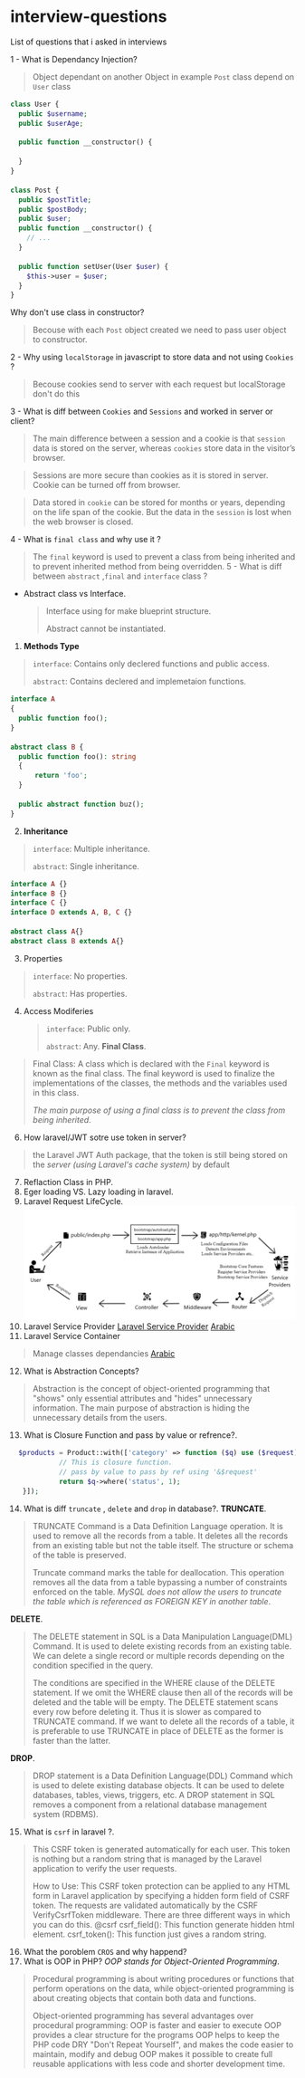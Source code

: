 # interview-questions
List of questions that i asked in interviews

1 - What is Dependancy Injection?
> Object dependant on another Object in example `Post` class depend on `User` class
```php
class User {
  public $username;
  public $userAge;
  
  public function __constructor() {
  
  }
}

class Post {
  public $postTitle;
  public $postBody;
  public $user;
  public function __constructor() {
    // ...
  }
  
  public function setUser(User $user) {
    $this->user = $user;
  }
}
```
Why don't use class in constructor?
> Becouse with each `Post` object created we need to pass user object to constructor.

2 - Why using `localStorage` in javascript to store data and not using `Cookies` ?
> Becouse cookies send to server with each request but localStorage don't do this

3 - What is diff between `Cookies` and `Sessions` and worked in server or client?
> The main difference between a session and a cookie is that `session` data is stored on the server, 
> whereas `cookies` store data in the visitor’s browser.

> Sessions are more secure than cookies as it is stored in server. Cookie can be turned off from browser.

> Data stored in `cookie` can be stored for months or years, depending on the life span of the cookie. 
> But the data in the `session` is lost when the web browser is closed.

4 - What is `final class` and why use it ?
 > The `final` keyword is used to prevent a class from being inherited and to prevent inherited method from being overridden.
5 - What is diff between `abstract` ,`final` and `interface` class ?
- Abstract class vs Interface.
  > Interface using for make blueprint structure.
  > 
  > Abstract cannot be instantiated.
1. **Methods Type**
  > `interface`: Contains only declered functions and public access.
  > 
  > `abstract`: Contains declered and implemetaion functions.
  ```php
  interface A
{
    public function foo();
}

abstract class B {
    public function foo(): string
    {
        return 'foo';
    }

    public abstract function buz();
}
  ```
2. **Inheritance**
  > `interface`: Multiple inheritance.
  > 
  > `abstract`: Single inheritance.
  ```php
  interface A {}
  interface B {}
  interface C {}
  interface D extends A, B, C {}

  abstract class A{}
  abstract class B extends A{}
  ```
 3. Properties
   > `interface`: No properties.
   > 
   > `abstract`: Has properties.
4. Access Modiferies
   > `interface`: Public only.
   > 
   > `abstract`: Any.
**Final Class**.
> Final Class: A class which is declared with the `Final` keyword is known as the final class. 
> The final keyword is used to finalize the implementations of the classes, the methods and the variables used in this class.
> 
> *The main purpose of using a final class is to prevent the class from being inherited*.

6. How laravel/JWT sotre use token in server?
  > the Laravel JWT Auth package, that the token is still being stored on the *server (using Laravel's cache system)* by default
7. Reflaction Class in PHP.
8. Eger loading VS. Lazy loading in laravel.
9. Laravel Request LifeCycle.
  ![Request Cycle](laravel-request-lifecycle.jfif)
10. Laravel Service Provider
   [Laravel Service Provider](https://www.youtube.com/watch?v=VYPfncvYW-Y&t=208s)
   [Arabic](https://5dmat-web.com/ar/playlist/31/%D8%AF%D8%B1%D9%88%D8%B3_%D9%85%D8%AA%D9%82%D8%AF%D9%85%D8%A9_%D9%81%D9%8A_laravel)
11. Laravel Service Container
   > Manage classes dependancies
    [Arabic](https://www.youtube.com/watch?v=Tnko0sRKQUU)
12. What is Abstraction Concepts?
  > Abstraction is the concept of object-oriented programming that "shows" only essential attributes and "hides" unnecessary information. 
  > The main purpose of abstraction is hiding the unnecessary details from the users.
13. What is Closure Function and pass by value or refrence?.
  ```php
    $products = Product::with(['category' => function ($q) use ($request) {
              // This is closure function.
              // pass by value to pass by ref using '&$request'
              return $q->where('status', 1);
     }]);
  ```
 14. What is diff `truncate` , `delete` and `drop` in database?.
  **TRUNCATE**.
  > TRUNCATE Command is a Data Definition Language operation. It is used to remove all the records from a table. 
  > It deletes all the records from an existing table but not the table itself. The structure or schema of the table is preserved.
  >
  > Truncate command marks the table for deallocation. This operation removes all the data from a table bypassing a number of constraints 
  > enforced on the table. *MySQL does not allow the users to truncate the table which is referenced as FOREIGN KEY in another table*.

 **DELETE**.
  > The DELETE statement in SQL is a Data Manipulation Language(DML) Command. It is used to delete existing records from an existing table.
  >  We can delete a single record or multiple records depending on the condition specified in the query.
  >
  > The conditions are specified in the WHERE clause of the DELETE statement. If we omit the WHERE clause then all of the records 
  > will be deleted and the table will be empty.
  > The DELETE statement scans every row before deleting it. Thus it is slower as compared to TRUNCATE command. If we want to delete all the records of a table,
  > it is preferable to use TRUNCATE in place of DELETE as the former is faster than the latter.

**DROP**.
 > DROP statement is a Data Definition Language(DDL) Command which is used to delete existing database objects. 
 > It can be used to delete databases, tables, views, triggers, etc.
 > A DROP statement in SQL removes a component from a relational database management system (RDBMS).

15. What is `csrf` in laravel ?.
  > This CSRF token is generated automatically for each user. This token is nothing but a random string that 
  > is managed by the Laravel application to verify the user requests.
  >
  > How to Use: This CSRF token protection can be applied to any HTML form in Laravel application by 
  > specifying a hidden form field of CSRF token. The requests are validated automatically by the CSRF VerifyCsrfToken middleware.
  > There are three different ways in which you can do this.
  > @csrf
  > csrf_field(): This function generate hidden html element.
  > csrf_token(): This function just gives a random string.

16. What the poroblem `CROS` and why happend?
17. What is OOP in PHP?
 *OOP stands for Object-Oriented Programming*.
 > Procedural programming is about writing procedures or functions that perform operations on the data, while object-oriented programming 
 > is about creating objects that contain both data and functions.
 > 
 > Object-oriented programming has several advantages over procedural programming:
 > OOP is faster and easier to execute
 > OOP provides a clear structure for the programs
 > OOP helps to keep the PHP code DRY "Don't Repeat Yourself", and makes the code easier to maintain, modify and debug
 > OOP makes it possible to create full reusable applications with less code and shorter development time.
